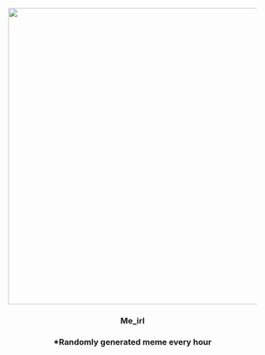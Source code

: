 <p align="center">
        <img src="https://i.redd.it/el8ccfv1b2o81.jpg" width="600" height="600">
        </p>
        <h3 align="center">Me_irl</h3>
        <h3 align="center">*Randomly generated meme every hour</h3>
    